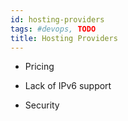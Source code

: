 ```yaml
---
id: hosting-providers
tags: #devops, TODO
title: Hosting Providers
---
```


* Pricing

* Lack of IPv6 support

* Security